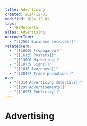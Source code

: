 ```yaml
---
title: Advertising
created: 2024-12-01
modified: 2024-12-01
tags:
  - TBSMetadata
alias: Advertising
narrowerTerm:
  - "[[2562 Business services]]"
relatedTerm:
  - "[[16606 Propaganda]]"
  - "[[16135 Posters]]"
  - "[[13090 Marketing]]"
  - "[[18739 Signs]]"
  - "[[1816 Awareness]]"
  - "[[20427 Trade promotion]]"
use:
  - "[[314 Advertising materials]]"
  - "[[299 Advertisements]]"
  - "[[16933 Publicity]]"
---
```

# Advertising
